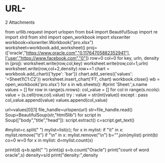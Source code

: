 # URL-



2 Attachments

from urllib.request import urlopen
from bs4 import BeautifulSoup
import re
import xlrd
from xlrd import open_workbook
import xlsxwriter
workbook=xlsxwriter.Workbook("pro.xlsx")
worksheet=workbook.add_worksheet()
proj=(['oracle',"https://www.oracle.com","0.11764705882352941"],['user',"https://www.facebook.com","0"])
row=0
col=0
for key, urln, density in (proj):
    worksheet.write(row,col,key)
    worksheet.write(row,col+1,urln)
    worksheet.write(row,col+2,density)
    row+=1
chart = workbook.add_chart({'type': 'bar'})
chart.add_series({'values': '=Sheet1!$C$1:$C$2'})
worksheet.insert_chart('F1', chart)
workbook.close()
wb = open_workbook('pro.xlsx')
for s in wb.sheets():
    #print 'Sheet:',s.name
    values = []
    for row in range(s.nrows):
        col_value = []
        for col in range(s.ncols):
            value  = (s.cell(row,col).value)
            try : value = str(int(value))
            except : pass
            col_value.append(value)
        values.append(col_value)

url=values[0][1]
file_handle=urlopen(url)
str=file_handle.read()
Soup=BeautifulSoup(str,"html5lib")
for script in Soup(["body","title","head"]):
    script.extract()
    c=script.get_text()


#mylist=c.split(" ")
mylist=list(c);
for x in mylist:
    if "\t" in x:
        mylist.remove("\t")
    if "\n" in x:
        mylist.remove("\n")
    b="".join(mylist)
print(b)
co=0
w=0
for x in mylist:
    d=mylist.count(x)
    
print(d)
q=b.split(" ")
print(q)
s=b.count("Oracle")
print("count of word oracle",s)
density=s/d
print("density:",density
